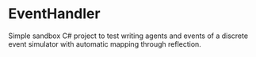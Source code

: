 EventHandler
============

Simple sandbox C# project to test writing agents and events of a discrete event
simulator with automatic mapping through reflection.
